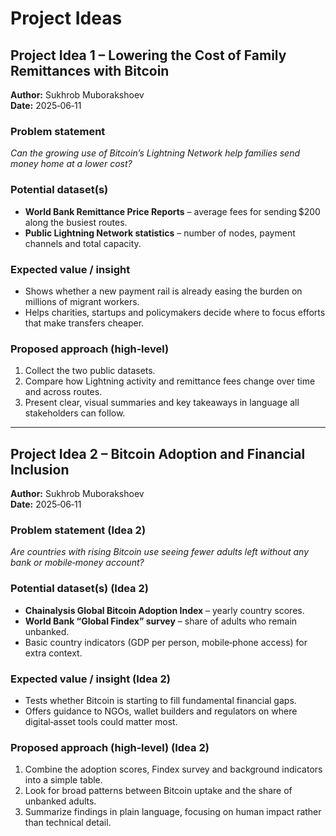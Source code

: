 # Project Ideas

## Project Idea 1 – Lowering the Cost of Family Remittances with Bitcoin
<!-- markdownlint-disable MD013 -->

**Author:** Sukhrob Muborakshoev  
**Date:** 2025‑06‑11  

### Problem statement

*Can the growing use of Bitcoin’s Lightning Network help families send money home at a lower cost?*

### Potential dataset(s)

- **World Bank Remittance Price Reports** – average fees for sending $200 along the busiest routes.  
- **Public Lightning Network statistics** – number of nodes, payment channels and total capacity.

### Expected value / insight

- Shows whether a new payment rail is already easing the burden on millions of migrant workers.  
- Helps charities, startups and policymakers decide where to focus efforts that make transfers cheaper.

### Proposed approach (high‑level)

1. Collect the two public datasets.  
2. Compare how Lightning activity and remittance fees change over time and across routes.  
3. Present clear, visual summaries and key takeaways in language all stakeholders can follow.

---

## Project Idea 2 – Bitcoin Adoption and Financial Inclusion

**Author:** Sukhrob Muborakshoev  
**Date:** 2025‑06‑11  

### Problem statement (Idea 2)

*Are countries with rising Bitcoin use seeing fewer adults left without any bank or mobile‑money account?*

### Potential dataset(s) (Idea 2)

- **Chainalysis Global Bitcoin Adoption Index** – yearly country scores.  
- **World Bank “Global Findex” survey** – share of adults who remain unbanked.  
- Basic country indicators (GDP per person, mobile‑phone access) for extra context.

### Expected value / insight (Idea 2)

- Tests whether Bitcoin is starting to fill fundamental financial gaps.  
- Offers guidance to NGOs, wallet builders and regulators on where digital‑asset tools could matter most.

### Proposed approach (high‑level) (Idea 2)

1. Combine the adoption scores, Findex survey and background indicators into a simple table.  
2. Look for broad patterns between Bitcoin uptake and the share of unbanked adults.  
3. Summarize findings in plain language, focusing on human impact rather than technical detail.
